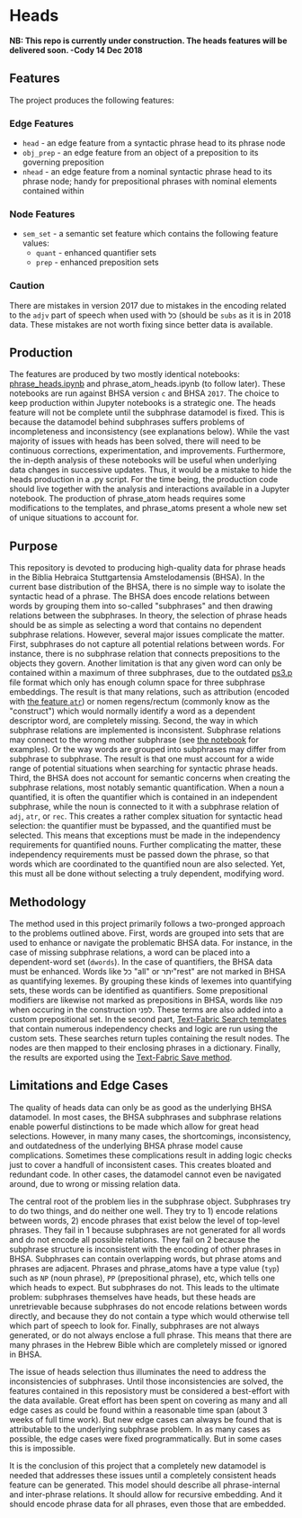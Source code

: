 # Heads

**NB: This repo is currently under construction. The heads features will be delivered soon. -Cody 14 Dec 2018**

## Features

The project produces the following features:

### Edge Features

* `head` - an edge feature from a syntactic phrase head to its phrase node
* `obj_prep` - an edge feature from an object of a preposition to its governing preposition
* `nhead` - an edge feature from a nominal syntactic phrase head to its phrase node; handy for prepositional phrases with nominal elements contained within

### Node Features
* `sem_set` - a semantic set feature which contains the following feature values:
	* `quant` - enhanced quantifier sets
	* `prep` - enhanced preposition sets 


### Caution
There are mistakes in version 2017 due to mistakes in the encoding related to the `adjv` part of speech when used with כל (should be `subs` as it is in 2018 data. These mistakes are not worth fixing since better data is available.

## Production

The features are produced by two mostly identical notebooks: [phrase_heads.ipynb](phrase_heads.ipynb) and phrase_atom_heads.ipynb (to follow later). These notebooks are run against BHSA version `c` and BHSA `2017`. The choice to keep production within Jupyter notebooks is a strategic one. The heads feature will not be complete until the subphrase datamodel is fixed. This is because the datamodel behind subphrases suffers problems of incompleteness and inconsistency (see explanations below). While the vast majority of issues with heads has been solved, there will need to be continuous corrections, experimentation, and improvements. Furthermore, the in-depth analysis of these notebooks will be useful when underlying data changes in successive updates. Thus, it would be a mistake to hide the heads production in a .py script. For the time being, the production code should live together with the analysis and interactions available in a Jupyter notebook. The production of phrase_atom heads requires some modifications to the templates, and phrase_atoms present a whole new set of unique situations to account for.  

## Purpose

This repository is devoted to producing high-quality data for phrase heads in the Biblia Hebraica Stuttgartensia Amstelodamensis (BHSA). In the current base distribution of the BHSA, there is no simple way to isolate the syntactic head of a phrase. The BHSA does encode relations between words by grouping them into so-called "subphrases" and then drawing relations between the subphrases. In theory, the selection of phrase heads should be as simple as selecting a word that contains no dependent subphrase relations. However, several major issues complicate the matter. First, subphrases do not capture all potential relations between words. For instance, there is no subphrase relation that connects prepositions to the objects they govern. Another limitation is that any given word can only be contained within a maximum of three subphrases, due to the outdated [ps3.p](www.etcbc.nl/datacreation/#ps3.p) file format which only has enough column space for three subphrase embeddings. The result is that many relations, such as attribution (encoded with [the feature `atr`](https://etcbc.github.io/bhsa/features/hebrew/c/rela)) or nomen regens/rectum (commonly know as the "construct") which would normally identify a word as a dependent descriptor word, are completely missing. Second, the way in which subphrase relations are implemented is inconsistent. Subphrase relations may connect to the wrong mother subphrase (see [the notebook](heads.ipynb) for examples). Or the way words are grouped into subphrases may differ from subphrase to subphrase. The result is that one must account for a wide range of potential situations when searching for syntactic phrase heads. Third, the BHSA does not account for semantic concerns when creating the subphrase relations, most notably semantic quantification. When a noun a quantified, it is often the quantifier which is contained in an independent subphrase, while the noun is connected to it with a subphrase relation of `adj`, `atr`, or `rec`. This creates a rather complex situation for syntactic head selection: the quantifier must be bypassed, and the quantified must be selected. This means that exceptions must be made in the independency requirements for quantified nouns. Further complicating the matter, these independency requirements must be passed down the phrase, so that words which are coordinated to the quantified noun are also selected. Yet, this must all be done without selecting a truly dependent, modifying word.

## Methodology

The method used in this project primarily follows a two-pronged approach to the problems outlined above. First, words are grouped into sets that are used to enhance or navigate the problematic BHSA data. For instance, in the case of missing subphrase relations, a word can be placed into a dependent-word set (`dwords`). In the case of quantifiers, the BHSA data must be enhanced. Words like כל "all" or יתר"rest" are not marked in BHSA as quantifying lexemes. By grouping these kinds of lexemes into quantifying sets, these words can be identified as quantifiers. Some prepositional modifiers are likewise not marked as prepositions in BHSA, words like פנה when occuring in the construction לפני. These terms are also added into a custom prepositional set. In the second part, [Text-Fabric Search templates](https://annotation.github.io/text-fabric/Use/Search/) that contain numerous independency checks and logic are run using the custom sets. These searches return tuples containing the result nodes. The nodes are then mapped to their enclosing phrases in a dictionary. Finally, the results are exported using the [Text-Fabric Save method](https://annotation.github.io/text-fabric/Create/CreateTF/).

## Limitations and Edge Cases
   
The quality of heads data can only be as good as the underlying BHSA datamodel. In most cases, the BHSA subphrases and subphrase relations enable powerful distinctions to be made which allow for great head selections. However, in many many cases, the shortcomings, inconsistency, and outdatedness of the underlying BHSA phrase model cause complications. Sometimes these complications result in adding logic checks just to cover a handfull of inconsistent cases. This creates bloated and redundant code. In other cases, the datamodel cannot even be navigated around, due to wrong or missing relation data.

The central root of the problem lies in the subphrase object. Subphrases try to do two things, and do neither one well. They try to 1) encode relations between words, 2) encode phrases that exist below the level of top-level phrases. They fail in 1 because subphrases are not generated for all words and do not encode all possible relations. They fail on 2 because the subphrase structure is inconsistent with the encoding of other phrases in BHSA. Subphrases can contain overlapping words, but phrase atoms and phrases are adjacent. Phrases and phrase_atoms have a type value (`typ`) such as `NP` (noun phrase), `PP` (prepositional phrase), etc, which tells one which heads to expect. But subphrases do not. This leads to the ultimate problem: subphrases themselves have heads, but these heads are unretrievable because subphrases do not encode relations between words directly, and because they do not contain a type which would otherwise tell which part of speech to look for. Finally, subphrases are not always generated, or do not always enclose a full phrase. This means that there are many phrases in the Hebrew Bible which are completely missed or ignored in BHSA.

The issue of heads selection thus illuminates the need to address the inconsistencies of subphrases. Until those inconsistencies are solved, the features contained in this reposistory must be considered a best-effort with the data available. Great effort has been spent on covering as many and all edge cases as could be found within a reasonable time span (about 3 weeks of full time work). But new edge cases can always be found that is attributable to the underlying subphrase problem. In as many cases as possible, the edge cases were fixed programmatically. But in some cases this is impossible.

It is the conclusion of this project that a completely new datamodel is needed that addresses these issues until a completely consistent heads feature can be generated. This model should describe all phrase-internal and inter-phrase relations. It should allow for recursive embedding. And it should encode phrase data for all phrases, even those that are embedded.    
